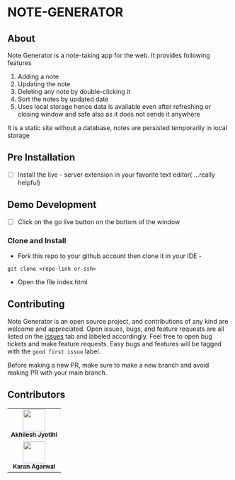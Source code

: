 # NOTE-GENERATOR

## About

Note Generator is a note-taking app for the web.
It provides following features

1. Adding a note
2. Updating the note
3. Deleting any note by double-clicking it
4. Sort the notes by updated date
5. Uses local storage hence data is available even after refreshing or closing window and safe also as it does not sends it anywhere

It is a static site without a database, notes are persisted temporarily in local storage

## Pre Installation

- [ ] Install the live - server extension in your favorite text editor( ...really helpful)

## Demo Development
- [ ] Click on the go live button on the bottom of the window

### Clone and Install

- Fork this repo to your github account then clone it in your IDE -

```
git clone <repo-link or ssh>
```
- Open the file index.html


## Contributing

Note Generator is an open source project, and contributions of any kind are welcome and appreciated. Open issues, bugs, and feature requests are all listed on the [issues](https://github.com/) tab and labeled accordingly. Feel free to open bug tickets and make feature requests. Easy bugs and features will be tagged with the `good first issue` label.

Before making a new PR, make sure to make a new branch and avoid making PR with your main branch.

## Contributors

<table>
  <tr>
    <td align="center"><a href="https://github.com/AkhileshJyotishi">
    <img src="https://avatars.githubusercontent.com/u/119918405?s=96&v=4" width="50px;" alt=""/>
    <br />
    <sub><b>Akhilesh Jyotihi</b></sub>
    </a>
    <br />
    </td>
    
  </tr>
  <tr>
    <td align="center"><a href="https://github.com/Karanagarwal12">
    <img src="https://avatars.githubusercontent.com/u/98659780?v=4" width="50px;" alt=""/>
    <br />
    <sub><b>Karan Agarwal</b></sub>
    </a>
    <br />
    </td>
    
  </tr>

</table>
